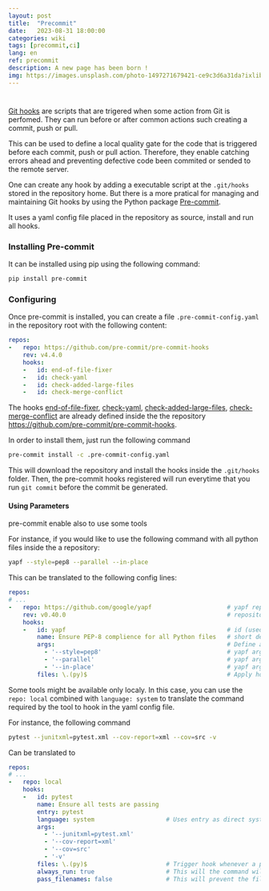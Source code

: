```yaml
---
layout: post
title:  "Precommit"
date:   2023-08-31 18:00:00
categories: wiki
tags: [precommit,ci]
lang: en
ref: precommit
description: A new page has been born !
img: https://images.unsplash.com/photo-1497271679421-ce9c3d6a31da?ixlib=rb-0.3.5&s=fb2bf45324ffdbe8780fc90bb813a35e&auto=format&fit=crop&w=1051&q=80
---
```


#

[Git hooks](https://git-scm.com/book/en/v2/Customizing-Git-Git-Hooks) are scripts that are trigered when some action from Git is perfomed. They can run before or after common actions such creating a commit, push or pull.

This can be used to define a local quality gate for the code that is triggered before each commit, push or pull action. Therefore, they enable catching errors ahead and preventing defective code been commited or sended to the remote server. 

One can create any hook by adding a executable script at the `.git/hooks` stored in the repository home. But there is a more pratical for managing and maintaining Git hooks by using the Python package [Pre-commit](https://pre-commit.com/).

It uses a yaml config file placed in the repository as source, install and run all hooks. 


### Installing Pre-commit

It can be installed using pip using the following command:

```bash
pip install pre-commit
```

### Configuring

Once pre-commit is installed, you can create a file `.pre-commit-config.yaml` in the repository root with the following content:

```yaml
repos:
-   repo: https://github.com/pre-commit/pre-commit-hooks
    rev: v4.4.0
    hooks:
    -   id: end-of-file-fixer
    -   id: check-yaml
    -   id: check-added-large-files
    -   id: check-merge-conflict
```

The hooks [end-of-file-fixer](https://github.com/pre-commit/pre-commit-hooks#end-of-file-fixer), [check-yaml](https://github.com/pre-commit/pre-commit-hooks#check-yaml), [check-added-large-files](https://github.com/pre-commit/pre-commit-hooks#check-added-large-files), [check-merge-conflict](https://github.com/pre-commit/pre-commit-hooks#check-merge-conflict) are already defined inside the the repository https://github.com/pre-commit/pre-commit-hooks.

In order to install them, just run the following command

```bash
pre-commit install -c .pre-commit-config.yaml
```

This will download the repository and install the hooks inside the `.git/hooks` folder. Then, the pre-commit hooks registered will run everytime that you run `git commit` before the commit be generated.

#### Using Parameters

pre-commit enable also to use some tools

For instance, if you would like to use the following command with all python files inside the a repository:

```bash
yapf --style=pep8 --parallel --in-place
```

This can be translated to the following config lines:

```yaml
repos:
# ...
-   repo: https://github.com/google/yapf                     # yapf repository url
    rev: v0.40.0                                             # repository version to be used
    hooks:
    -   id: yapf                                             # id (used to call hook individualy)
        name: Ensure PEP-8 complience for all Python files   # short description
        args:                                                # Define arguments to be passed whenever yapf is called 
          - '--style=pep8'                                   # yapf arg: Ensure PEP-8
          - '--parallel'                                     # yapf arg: Allow run in parallel
          - '--in-place'                                     # yapf arg: edit file and fix error found
        files: \.(py)$                                       # Apply hook to all *.py files and trigger hook whenever a python file is changed
```

Some tools might be available only localy. In this case, you can use the `repo: local` combined with `language: system` to translate the command required by the tool to hook in the yaml config file.

For instance, the following command

```bash
pytest --junitxml=pytest.xml --cov-report=xml --cov=src -v
```

Can be translated to

```yaml
repos:
# ...
-   repo: local
    hooks:
    -   id: pytest
        name: Ensure all tests are passing
        entry: pytest
        language: system                    # Uses entry as direct system command
        args:
          - '--junitxml=pytest.xml'
          - '--cov-report=xml'
          - '--cov=src'
          - '-v'
        files: \.(py)$                      # Trigger hook whenever a python file is changed
        always_run: true                    # This will the command will always run
        pass_filenames: false               # This will prevent the files to be passed to command since some tools might not need.
```

###
